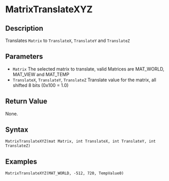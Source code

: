 # MatrixTranslateXYZ

## Description
Translates `Matrix` to `TranslateX`, `TranslateY` and `TranslateZ`

## Parameters
- `Matrix`
The selected matrix to translate, valid Matrices are MAT_WORLD, MAT_VIEW and MAT_TEMP
- `TranslateX`, `TranslateY`, `TranslateZ`
Translate value for the matrix, all shifted 8 bits (0x100 = 1.0)

## Return Value
None.

## Syntax
```
MatrixTranslateXYZ(mat Matrix, int TranslateX, int TranslateY, int TranslateZ)
```

## Examples
```
MatrixTranslateXYZ(MAT_WORLD, -512, 720, TempValue0)
```